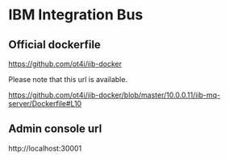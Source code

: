 # IBM Integration Bus

## Official dockerfile
https://github.com/ot4i/iib-docker

Please note that this url is available.

https://github.com/ot4i/iib-docker/blob/master/10.0.0.11/iib-mq-server/Dockerfile#L10

## Admin console url
http://localhost:30001
